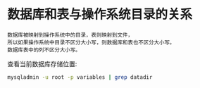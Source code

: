# 数据库和表与操作系统目录的关系

```text
数据库被映射到操作系统中的目录，表则映射到文件，
所以如果操作系统中目录不区分大小写，则数据库和表也不区分大小写。
数据库表中的列不区分大小写。
```


查看当前数据库存储位置:

```bash
mysqladmin -u root -p variables | grep datadir
```